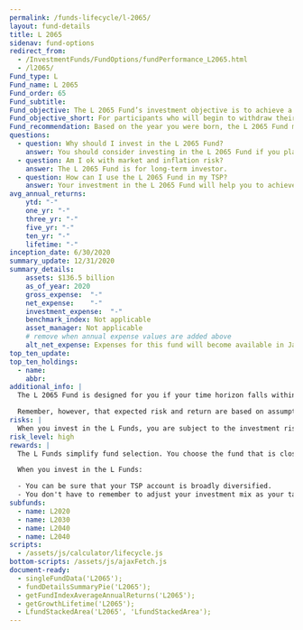 ```yaml
---
permalink: /funds-lifecycle/l-2065/
layout: fund-details
title: L 2065
sidenav: fund-options
redirect_from:
  - /InvestmentFunds/FundOptions/fundPerformance_L2065.html
  - /l2065/
Fund_type: L
Fund_name: L 2065
Fund_order: 65
Fund_subtitle:
Fund_objective: The L 2065 Fund’s investment objective is to achieve a high level of growth with a very low emphasis on preservation of assets. The Fund's allocation in the G, F, C, S, and I Funds is adjusted quarterly. The L 2065 Fund will roll into the L Income Fund automatically in July 2065 when its allocation becomes the same as the allocation of the L Income Fund.
Fund_objective_short: For participants who will begin to withdraw their money in 2062 or later.
Fund_recommendation: Based on the year you were born, the L 2065 Fund may be a good choice for you because you could have decades until retirement and can ride out any fluctuations in the market.
questions:
  - question: Why should I invest in the L 2065 Fund?
    answer: You should consider investing in the L 2065 Fund if you plan to withdraw from your account in 2063 or later.
  - question: Am I ok with market and inflation risk?
    answer: The L 2065 Fund is for long-term investor.
  - question: How can I use the L 2065 Fund in my TSP?
    answer: Your investment in the L 2065 Fund will help you to achieve the best expected return for the amount of expected risk that is appropriate for your time horizon. The L 2065 Fund makes the investing process easy for you because you do not have to figure out how to diversify your account or how and when to rebalance - it’s done for you.
avg_annual_returns:
    ytd: "-"
    one_yr: "-"
    three_yr: "-"
    five_yr: "-"
    ten_yr: "-"
    lifetime: "-"
inception_date: 6/30/2020
summary_update: 12/31/2020
summary_details:
    assets: $136.5 billion
    as_of_year: 2020
    gross_expense:  "-"
    net_expense:    "-"
    investment_expense:  "-"
    benchmark_index: Not applicable
    asset_manager: Not applicable
    # remove when annual expense values are added above
    alt_net_expense: Expenses for this fund will become available in January 2021.
top_ten_update:
top_ten_holdings:
  - name:
    abbr:
additional_info: |
  The L 2065 Fund is designed for you if your time horizon falls within the 2062 or later range. The asset allocation of this fund is adjusted quarterly, moving to a more conservative mix, gradually approaching that of the L Income Fund. Between quarterly adjustments, the asset allocation of the L 2065 Fund is maintained through daily rebalancing to the fund’s target allocation.

  Remember, however, that expected risk and return are based on assumptions about future economic conditions and investment performance. There is no guaranteed rate of return for any period, either short-term or long-term. For the fund’s historical returns, visit [Share Price History]({{ site.baseurl }}/fund-performance/share-price-history/). Past performance does not guarantee future results.
risks: |
  When you invest in the L Funds, you are subject to the investment risks associated with the G, F, C, S, and I funds. Your account is not guaranteed against loss. The L Funds can have periods of gain and loss, just as the individual TSP funds do.
risk_level: high
rewards: |
  The L Funds simplify fund selection. You choose the fund that is closest to your target date (or, if your target date falls between the target dates that are offered, you can split your account between the two target date funds closest to your time horizon).

  When you invest in the L Funds:

  - You can be sure that your TSP account is broadly diversified.
  - You don't have to remember to adjust your investment mix as your target date approaches - it's done for you.
subfunds:
  - name: L2020
  - name: L2030
  - name: L2040
  - name: L2040
scripts:
  - /assets/js/calculator/lifecycle.js
bottom-scripts: /assets/js/ajaxFetch.js
document-ready:
  - singleFundData('L2065');
  - fundDetailsSummaryPie('L2065');
  - getFundIndexAverageAnnualReturns('L2065');
  - getGrowthLifetime('L2065');
  - LfundStackedArea('L2065', 'LfundStackedArea');
---
```

